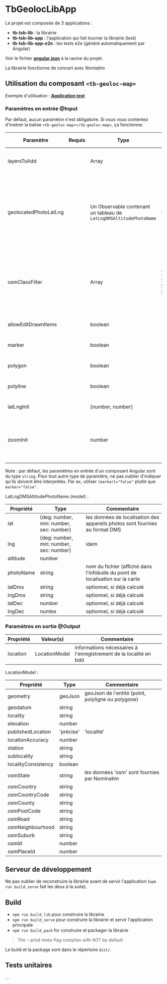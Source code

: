 # TbGeolocLibApp

Le projet est composée de 3 applications :

- **tb-tsb-lib** : la librairie
- **tb-tsb-lib-app** : l'application qui fait tourner la librairie (test)
- **tb-tsb-lib-app-e2e** : les tests e2e (généré automatiquement par Angular)

Voir le fichier [**angular.json**](https://github.com/steph-del/tb-geoloc-lib/blob/master/angular.json) à la racine du projet.

La librairie fonctionne de concert avec Nomiatim

## Utilisation du composant `<tb-geoloc-map>`

Exemple d'utilisation :
[**Application test**](https://github.com/steph-del/tb-geoloc-lib/tree/master/src/app)

### Paramètres en entrée @Input

Par défaut, aucun paramètre n'est obligatoire. Si vous vous contentez d'insérer la balise `<tb-geoloc-map></tb-geoloc-map>`, ça fonctionne.


| Paramètre                 | Requis | Type     | Valeurs | Valeur par défaut | Description / Commentaire |
| ---                       | ---    | ---      | ---     | ---               | ---         |
| layersToAdd               |        | Array<string>   | 'osm', 'opentopomap', 'google hybrid', 'brgm' | ['osm'] |  |
| geolocatedPhotoLatLng     |        | Un Observable contenant un tableau de `LatLngDMSAltitudePhotoName` | voir le type | - | cet @Input est soumis à souscription. Les données de géolocalisation sont alors utilisables dans le composant. Fonctionne de concert avec le module `tb-dropbox-lib` |
| osmClassFilter            |        | Array<string> | [Voir les tags OSM](https://github.com/openstreetmap/Nominatim/blob/80df4d3b560f5b1fd550dcf8cdc09a992b69fee0/settings/partitionedtags.def) + [le wiki OSM (ex pour les routes](https://wiki.openstreetmap.org/wiki/Key:highway)) |  | Les paramètres se composent d'une clé et d'une valeur. Ex : 'highway:primary'. On peut utiliser le caractère '*' pour inclure toutes les valeurs de la clé. Ex: 'highway:*'. |
| allowEditDrawnItems       |        | boolean  |          | false            | Active la possibilté d'éditer l'entité dessinées |
| marker                    |        | boolean  |          | true             | Permet de dessiner (placer) un marquer           |
| polygon                   |        | boolean  |          | true             | Permet de dessiner un polygone                   |
| polyline                  |        | boolean  |          | true             | Permet de dessiner une polyligne                 |
| latLngInit                |        | [number, number] |  | [46.55886030, 2.98828125] | Centrage de la carte au démarrage       |
| zoomInit                  |        | number   |          | 4                | Zoom au démarrage de la carte (min et max peuvent dépendre des capacités de la couche affichée par défaut) |
  
Note : par défaut, les paramètres en entrée d'un composant Angular sont du type `string`. Pour tout autre type de paramètre, ne pas oublier d'indiquer qu'ils doivent être interprétés. Par ex, utiliser `[marker]="false"` plutôt que `marker="false"`.

LatLngDMSAltitudePhotoName (model) :

| Propriété   | Type                                    | Commentaire |
| ---         | ---                                     | ---         |
| lat         | {deg: number, min: number, sec: number} | les données de localisation des appareils photos sont fournies au format DMS |
| lng         | {deg: number, min: number, sec: number} | idem
| altitude    | number                                  |
| photoName   | string                                  | nom du fichier (affiché dans l'infobulle du point de localisation sur la carte |
| latDms      | string                                  | optionnel, si déjà calculé
| lngDms      | string                                  | optionnel, si déjà calculé
| latDec      | number                                  | optionnel, si déjà calculé   |
| lngDec      | numbe                                   | optionnel, si déjà calculé   |

### Paramètres en sortie @Output

| Propriété          | Valeur(s)     | Commentaire |
| ---                | ---           | ---         |
| location           | LocationModel | informations nécessaires à l'enregistrement de la localité en bdd |

LocationModel :

| Propriété           | Type                             | Commentaire |
| ---                 | ---                              | ---         |
| geometry            | geoJson                          | geoJson de l'entité (point, polyligne ou polygone)
| geodatum            | string                           | 
| locality            | string                           |
| elevation           | number                           |
| publishedLocation   | 'précise' | 'localité' | '10x10' | 
| locationAccuracy    | number                           | 
| station             | string                           |
| sublocality         | string                           |
| localityConsistency | boolean                          |
| osmState            | string                           | les données 'osm' sont fournies par Nominatim
| osmCountry          | string                           |
| osmCountryCode      | string                           |
| osmCounty           | string                           |
| osmPostCode         | string                           |
| osmRoad             | string                           |
| osmNeighbourhood    | string                           | 
| osmSuburb           | string                           | 
| osmId               | number                           | 
| osmPlaceId          | number                           | 

## Serveur de développement

Ne pas oublier de reconstruire la librairie avant de servir l'application (`npm run build_serve` fait les deux à la suite).

## Build
-  `npm run build_lib` pour construire la librairie
-  `npm run build_serve` pour construire la librairie et servir l'application principale
-  `npm run build_pack` for construire et packager la librairie


> The --prod meta-flag compiles with AOT by default.


Le build et la package sont dans le répertoire `dist/`.

## Tests unitaires
...
